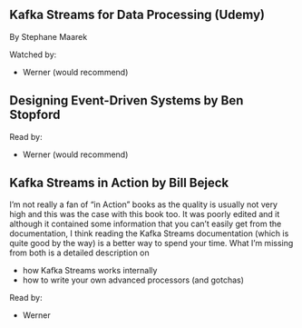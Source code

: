 ## Kafka Streams for Data Processing (Udemy)
By Stephane Maarek

Watched by:
* Werner (would recommend)

## Designing Event-Driven Systems by Ben Stopford

Read by:
* Werner (would recommend)

## Kafka Streams in Action by Bill Bejeck
I’m not really a fan of “in Action” books as the quality is usually not very high and this was the case with this book too. It was poorly edited and it although it contained some information that you can’t easily get from the documentation, I think reading the Kafka Streams documentation (which is quite good by the way) is a better way to spend your time. What I’m missing from both is a detailed description on
- how Kafka Streams works internally
- how to write your own advanced processors (and gotchas)

Read by:
* Werner